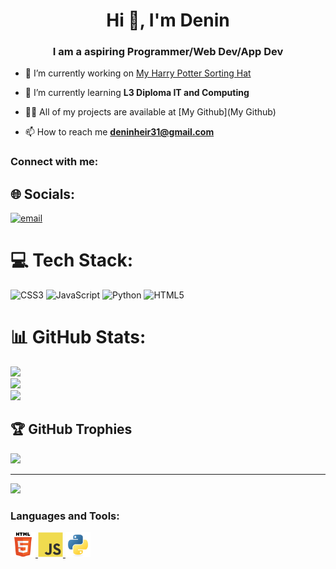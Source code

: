 <h1 align="center">Hi 👋, I'm Denin</h1>
<h3 align="center">I am a aspiring Programmer/Web Dev/App Dev</h3>

- 🔭 I’m currently working on [My Harry Potter Sorting Hat](https://github.com/Heirde/My-Harry-Potter-Sorting-Hat-project/tree/main)

- 🌱 I’m currently learning **L3 Diploma IT and Computing**

- 👨‍💻 All of my projects are available at [My Github](My Github)

- 📫 How to reach me **deninheir31@gmail.com**

<h3 align="left">Connect with me:</h3>
<p align="left">
</p>


## 🌐 Socials:
[![email](https://img.shields.io/badge/Email-D14836?logo=gmail&logoColor=white)](mailto:deninheir31@gmail.com) 

# 💻 Tech Stack:
![CSS3](https://img.shields.io/badge/css3-%231572B6.svg?style=plastic&logo=css3&logoColor=white) ![JavaScript](https://img.shields.io/badge/javascript-%23323330.svg?style=plastic&logo=javascript&logoColor=%23F7DF1E) ![Python](https://img.shields.io/badge/python-3670A0?style=plastic&logo=python&logoColor=ffdd54) ![HTML5](https://img.shields.io/badge/html5-%23E34F26.svg?style=plastic&logo=html5&logoColor=white)
# 📊 GitHub Stats:
![](https://github-readme-stats.vercel.app/api?username=heirde&theme=dark&hide_border=false&include_all_commits=false&count_private=false)<br/>
![](https://nirzak-streak-stats.vercel.app/?user=heirde&theme=dark&hide_border=false)<br/>
![](https://github-readme-stats.vercel.app/api/top-langs/?username=heirde&theme=dark&hide_border=false&include_all_commits=false&count_private=false&layout=compact)

## 🏆 GitHub Trophies
![](https://github-profile-trophy.vercel.app/?username=heirde&theme=codeSTACKr&no-frame=false&no-bg=true&margin-w=4)

---
[![](https://visitcount.itsvg.in/api?id=heirde&icon=4&color=8)](https://visitcount.itsvg.in)

<!-- Proudly created with GPRM ( https://gprm.itsvg.in ) -->

<h3 align="left">Languages and Tools:</h3>
<p align="left"> <a href="https://www.w3.org/html/" target="_blank" rel="noreferrer"> <img src="https://raw.githubusercontent.com/devicons/devicon/master/icons/html5/html5-original-wordmark.svg" alt="html5" width="40" height="40"/> </a> <a href="https://developer.mozilla.org/en-US/docs/Web/JavaScript" target="_blank" rel="noreferrer"> <img src="https://raw.githubusercontent.com/devicons/devicon/master/icons/javascript/javascript-original.svg" alt="javascript" width="40" height="40"/> </a> <a href="https://www.python.org" target="_blank" rel="noreferrer"> <img src="https://raw.githubusercontent.com/devicons/devicon/master/icons/python/python-original.svg" alt="python" width="40" height="40"/> </a> </p>
